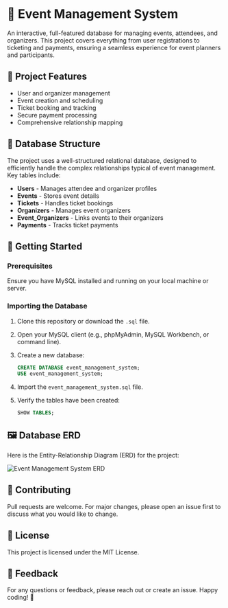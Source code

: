 # 🎉 Event Management System

An interactive, full-featured database for managing events, attendees, and organizers. This project covers everything from user registrations to ticketing and payments, ensuring a seamless experience for event planners and participants.

## 🌟 Project Features

* User and organizer management
* Event creation and scheduling
* Ticket booking and tracking
* Secure payment processing
* Comprehensive relationship mapping

## 📁 Database Structure

The project uses a well-structured relational database, designed to efficiently handle the complex relationships typical of event management. Key tables include:

* **Users** - Manages attendee and organizer profiles
* **Events** - Stores event details
* **Tickets** - Handles ticket bookings
* **Organizers** - Manages event organizers
* **Event\_Organizers** - Links events to their organizers
* **Payments** - Tracks ticket payments

## 🚀 Getting Started

### Prerequisites

Ensure you have MySQL installed and running on your local machine or server.

### Importing the Database

1. Clone this repository or download the `.sql` file.
2. Open your MySQL client (e.g., phpMyAdmin, MySQL Workbench, or command line).
3. Create a new database:

   ```sql
   CREATE DATABASE event_management_system;
   USE event_management_system;
   ```
4. Import the `event_management_system.sql` file.
5. Verify the tables have been created:

   ```sql
   SHOW TABLES;
   ```

## 🖼️ Database ERD

Here is the Entity-Relationship Diagram (ERD) for the project:

![Event Management System ERD](./event_management_erd.jpg)

## 🤝 Contributing

Pull requests are welcome. For major changes, please open an issue first to discuss what you would like to change.

## 📄 License

This project is licensed under the MIT License.

## 💬 Feedback

For any questions or feedback, please reach out or create an issue. Happy coding! 🚀
